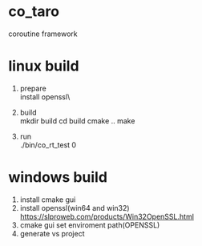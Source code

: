 # co_taro
coroutine framework

# linux build
1. prepare\
install openssl\

2. build\
mkdir build
cd build
cmake ..
make

3. run\
./bin/co_rt_test 0

# windows build
1. install cmake gui
2. install openssl(win64 and win32)  https://slproweb.com/products/Win32OpenSSL.html
3. cmake gui set enviroment path(OPENSSL)
3. generate vs project
